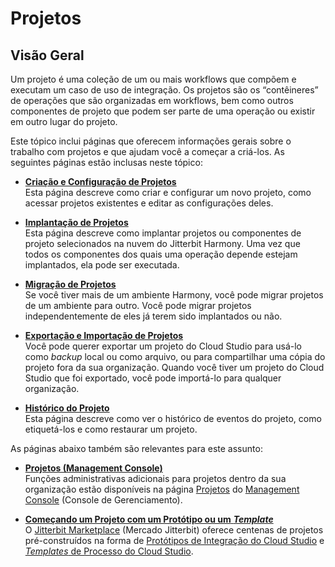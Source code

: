 # Projetos

[//]: # (This is a translation of Version 11, published on September 27, 2021.)

## Visão Geral

Um projeto é uma coleção de um ou mais workflows que compõem e executam um caso de uso de integração. Os projetos são os “contêineres” de operações que são organizadas em workflows, bem como outros componentes de projeto que podem ser parte de uma operação ou existir em outro lugar do projeto.

Este tópico inclui páginas que oferecem informações gerais sobre o trabalho com projetos e que ajudam você a começar a criá-los. As seguintes páginas estão inclusas neste tópico:

-   [**Criação e Configuração de Projetos**](https://success.jitterbit.com/display/CS/Project+Creation+and+Configuration?showLanguage=pt_BR)<br/>
    Esta página descreve como criar e configurar um novo projeto, como acessar projetos existentes e editar as configurações deles.

-   [**Implantação de Projetos**](https://success.jitterbit.com/display/CS/Project+Deployment?showLanguage=pt_BR)<br/>
    Esta página descreve como implantar projetos ou componentes de projeto selecionados na nuvem do Jitterbit Harmony. Uma vez que todos os componentes dos quais uma operação depende estejam implantados, ela pode ser executada.

-   [**Migração de Projetos**](https://success.jitterbit.com/display/CS/Project+Migration?showLanguage=pt_BR)<br/>
    Se você tiver mais de um ambiente Harmony, você pode migrar projetos de um ambiente para outro. Você pode migrar projetos independentemente de eles já terem sido implantados ou não.

-   [**Exportação e Importação de Projetos**](https://success.jitterbit.com/display/CS/Project+Exports+and+Imports?showLanguage=pt_BR)<br/>
    Você pode querer exportar um projeto do Cloud Studio para usá-lo como *backup* local ou como arquivo, ou para compartilhar uma cópia do projeto fora da sua organização. Quando você tiver um projeto do Cloud Studio que foi exportado, você pode importá-lo para qualquer organização.

-   [**Histórico do Projeto**](https://success.jitterbit.com/display/CS/Project+History?showLanguage=pt_BR)<br/>
    Esta página descreve como ver o histórico de eventos do projeto, como etiquetá-los e como restaurar um projeto.

As páginas abaixo também são relevantes para este assunto:

-   [**Projetos (Management Console)**](https://success.jitterbit.com/display/DOC/Projects?showLanguage=pt_BR)<br/>
    Funções administrativas adicionais para projetos dentro da sua organização estão disponíveis na página [Projetos](https://success.jitterbit.com/display/DOC/Projects?showLanguage=pt_BR) do [Management Console](https://success.jitterbit.com/display/DOC/Management+Console?showLanguage=pt_BR) (Console de Gerenciamento).

-   [**Começando um Projeto com um Protótipo ou um** ***Template***](https://success.jitterbit.com/display/DOC/Starting+a+Recipe+or+Template+Project?showLanguage=pt_BR)<br/>
    O [Jitterbit Marketplace](https://success.jitterbit.com/display/DOC/Marketplace?showLanguage=pt_BR) (Mercado Jitterbit) oferece centenas de projetos pré-construídos na forma de [Protótipos de Integração do Cloud Studio](https://success.jitterbit.com/display/CS/Cloud+Studio+Integration+Recipes?showLanguage=pt_BR) e [*Templates* de Processo do Cloud Studio](https://success.jitterbit.com/display/CS/Cloud+Studio+Process+Templates?showLanguage=pt_BR).
